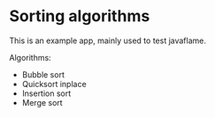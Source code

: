 # Sorting algorithms

This is an example app, mainly used to test javaflame.  

Algorithms:  
- Bubble sort
- Quicksort inplace
- Insertion sort
- Merge sort